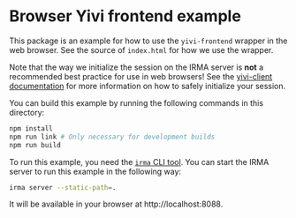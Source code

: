 # Browser Yivi frontend example

This package is an example for how to use the `yivi-frontend` wrapper in the
web browser. See the source of `index.html` for how we use the wrapper.

Note that the way we initialize the session on the IRMA server is **not** a
recommended best practice for use in web browsers! See the
[yivi-client documentation](../../../plugins/yivi-client) for more information
on how to safely initialize your session.

You can build this example by running the following commands in this directory:

```bash
npm install
npm run link # Only necessary for development builds
npm run build
```

To run this example, you need the [`irma` CLI tool](https://github.com/privacybydesign/irmago/releases/latest).
You can start the IRMA server to run this example in the following way:

```bash
irma server --static-path=.
```

It will be available in your browser at http://localhost:8088.
